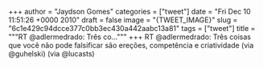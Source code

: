 
+++
author = "Jaydson Gomes"
categories = ["tweet"]
date = "Fri Dec 10 11:51:26 +0000 2010"
draft = false
image = "{TWEET_IMAGE}"
slug = "6c1e429c94dcce377c0bb3ec430a442aabc13a81"
tags = ["tweet"]
title = """RT @adlermedrado: Três co..."""
+++
RT @adlermedrado: Três coisas que você não pode falsificar são ereções, competência e criatividade (via @guhelski) (via @lucasts)
